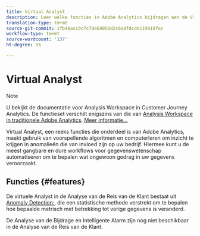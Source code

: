 ```yaml
---
title: Virtual Analyst
description: Leer welke functies in Adobe Analytics bijdragen aan de Virtual Analyst.
translation-type: tm+mt
source-git-commit: 1fb46acc9c7c70e64058d2c6a8fdcde119910fec
workflow-type: tm+mt
source-wordcount: '137'
ht-degree: 5%

---
```



# Virtual Analyst

>[!NOTE]
>
>U bekijkt de documentatie voor Analysis Workspace in Customer Journey Analytics. De functieset verschilt enigszins van die van [Analysis Workspace in traditionele Adobe Analytics](https://docs.adobe.com/content/help/en/analytics/analyze/analysis-workspace/home.html). [Meer informatie...](/help/getting-started/cja-aa.md)

Virtual Analyst, een reeks functies die onderdeel is van Adobe Analytics, maakt gebruik van voorspellende algoritmen en computerleren om inzicht te krijgen in anomalieën die van invloed zijn op uw bedrijf. Hiermee kunt u de meest gangbare en dure workflows voor gegevenswetenschap automatiseren om te bepalen wat ongewoon gedrag in uw gegevens veroorzaakt.

## Functies {#features}

De virtuele Analyst in de Analyse van de Reis van de Klant bestaat uit [Anomaly Detection:](c-anomaly-detection/anomaly-detection.md), die een statistische methode verstrekt om te bepalen hoe bepaalde metrisch met betrekking tot vorige gegevens is veranderd.

De Analyse van de Bijdrage en Intelligente Alarm zijn nog niet beschikbaar in de Analyse van de Reis van de Klant.
